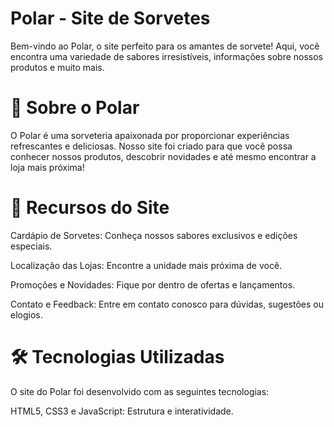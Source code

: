 # Polar - Site de Sorvetes

Bem-vindo ao Polar, o site perfeito para os amantes de sorvete! Aqui, você encontra uma variedade de sabores irresistíveis, informações sobre nossos produtos e muito mais.

# 🌟 Sobre o Polar

O Polar é uma sorveteria apaixonada por proporcionar experiências refrescantes e deliciosas. Nosso site foi criado para que você possa conhecer nossos produtos, descobrir novidades e até mesmo encontrar a loja mais próxima!

# 🚀 Recursos do Site

Cardápio de Sorvetes: Conheça nossos sabores exclusivos e edições especiais.

Localização das Lojas: Encontre a unidade mais próxima de você.

Promoções e Novidades: Fique por dentro de ofertas e lançamentos.

Contato e Feedback: Entre em contato conosco para dúvidas, sugestões ou elogios.

# 🛠️ Tecnologias Utilizadas

O site do Polar foi desenvolvido com as seguintes tecnologias:

HTML5, CSS3 e JavaScript: Estrutura e interatividade.